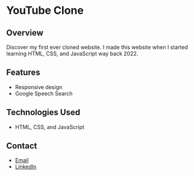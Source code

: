 # YouTube Clone

## Overview

Discover my first ever cloned website. I made this website when I started learning HTML, CSS, and JavaScript way back 2022.

## Features

-   Responsive design
-   Google Speech Search

## Technologies Used

-   HTML, CSS, and JavaScript

## Contact

-   [Email](mailto:ejwebdev25@gmail.com)
-   [LinkedIn](https://www.linkedin.com/in/ejwebdev/)
